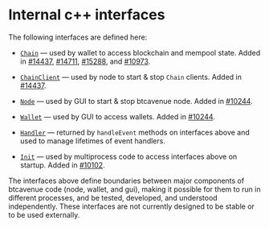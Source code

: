 # Internal c++ interfaces

The following interfaces are defined here:

* [`Chain`](chain.h) — used by wallet to access blockchain and mempool state. Added in [#14437](https://github.com/btcavenue/btcavenue/pull/14437), [#14711](https://github.com/btcavenue/btcavenue/pull/14711), [#15288](https://github.com/btcavenue/btcavenue/pull/15288), and [#10973](https://github.com/btcavenue/btcavenue/pull/10973).

* [`ChainClient`](chain.h) — used by node to start & stop `Chain` clients. Added in [#14437](https://github.com/btcavenue/btcavenue/pull/14437).

* [`Node`](node.h) — used by GUI to start & stop btcavenue node. Added in [#10244](https://github.com/btcavenue/btcavenue/pull/10244).

* [`Wallet`](wallet.h) — used by GUI to access wallets. Added in [#10244](https://github.com/btcavenue/btcavenue/pull/10244).

* [`Handler`](handler.h) — returned by `handleEvent` methods on interfaces above and used to manage lifetimes of event handlers.

* [`Init`](init.h) — used by multiprocess code to access interfaces above on startup. Added in [#10102](https://github.com/btcavenue/btcavenue/pull/10102).

The interfaces above define boundaries between major components of btcavenue code (node, wallet, and gui), making it possible for them to run in different processes, and be tested, developed, and understood independently. These interfaces are not currently designed to be stable or to be used externally.
